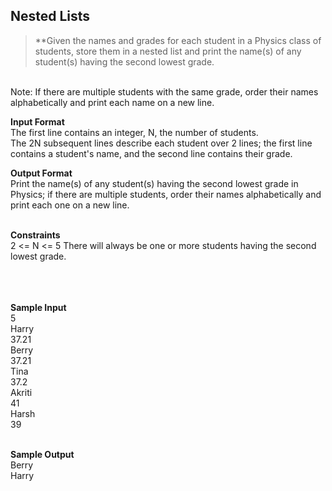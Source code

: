 ## Nested Lists
> **Given the names and grades for each student in a Physics class of  students, store them in a nested list and print the name(s) of any student(s) having the second lowest grade.
<br/>
Note: If there are multiple students with the same grade, order their names alphabetically and print each name on a new line.<br/>

**Input Format**<br/>
The first line contains an integer, N, the number of students. <br/>
The 2N subsequent lines describe each student over 2 lines; the first line contains a student's name, and the second line contains their grade.<br/>

**Output Format** <br/>
Print the name(s) of any student(s) having the second lowest grade in Physics; if there are multiple students, order their names alphabetically and print each one on a new line.<br/><br/>

**Constraints**<br/>
2 <= N <= 5
There will always be one or more students having the second lowest grade.<br/><br/>
<br/><br/>

**Sample Input**<br/>
5<br/>
Harry<br/>
37.21<br/>
Berry<br/>
37.21<br/>
Tina<br/>
37.2<br/>
Akriti<br/>
41<br/>
Harsh<br/>
39<br/><br/>

**Sample Output**<br/>
Berry<br/>
Harry